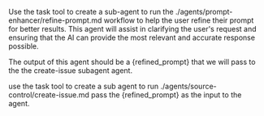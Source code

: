 Use the task tool to create a sub-agent to run the ./agents/prompt-enhancer/refine-prompt.md workflow to help the user refine their prompt for better results. This agent will assist in clarifying the user's request and ensuring that the AI can provide the most relevant and accurate response possible.

The output of this agent should be a {refined_prompt} that we will pass to the the create-issue subagent agent.

use the task tool to create a sub agent to run ./agents/source-control/create-issue.md pass the {refined_prompt} as the input to the agent.
